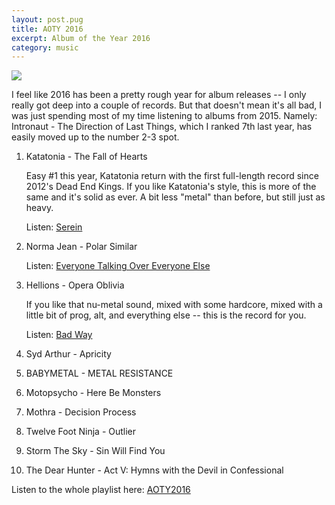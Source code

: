 ```yaml
---
layout: post.pug
title: AOTY 2016
excerpt: Album of the Year 2016
category: music
---
```


<a href="{{ site.images }}/aoty-2016_web.jpg" target="_blank"><img src="{{ site.images }}/aoty-2016_web.jpg"></a>


I feel like 2016 has been a pretty rough year for album releases -- I only really got deep into a couple of records. But that doesn't mean it's all bad, I was just spending most of my time listening to albums from 2015. Namely: Intronaut - The Direction of Last Things, which I ranked 7th last year, has easily moved up to the number 2-3 spot.

1.  Katatonia - The Fall of Hearts
    
    Easy #1 this year, Katatonia return with the first full-length record since 2012's Dead End Kings.
    If you like Katatonia's style, this is more of the same and it's solid as ever. A bit less "metal" than before, but still just as heavy.

    Listen: [Serein](https://www.youtube.com/watch?v=P_o_j6v3PGE)

2.  Norma Jean - Polar Similar

    Listen: [Everyone Talking Over Everyone Else](https://www.youtube.com/watch?v=gAh54uKPHco)

3.  Hellions - Opera Oblivia
    
    If you like that nu-metal sound, mixed with some hardcore, mixed with a little bit of prog, alt, and everything else -- this is the record for you.

    Listen: [Bad Way](https://www.youtube.com/watch?v=7pNkBKAxzHs)

4.  Syd Arthur - Apricity
5.  BABYMETAL - METAL RESISTANCE
6.  Motopsycho - Here Be Monsters
7.  Mothra - Decision Process
8.  Twelve Foot Ninja - Outlier
9.  Storm The Sky - Sin Will Find You
10. The Dear Hunter - Act V: Hymns with the Devil in Confessional



Listen to the whole playlist here: [AOTY2016](https://www.youtube.com/playlist?list=PLbbll7j4rdR957rtoUtMgrVzWuB20Age3)